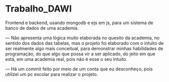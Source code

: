 # Trabalho_DAWI
Frontend e backend, usando mongodb e ejs em js, para um sistema de banco de dados de uma academia.

— Não apresenta uma lógica muito elaborada no quesito da academia, no sentido dos dados das tabelas, mas o projeto foi elaborado com o intuito de ser realmente algo mais conceitual, para demonstrar minhas habilidades de programação, do que algo que possa vir a ser aplicado, do jeito em que está, em uma academia real, pois não é esse o seu intuito.

— Há um commit feito por meio de um conta que eu desconheço, pois utilizei um pc escolar para realizar o projeto.
